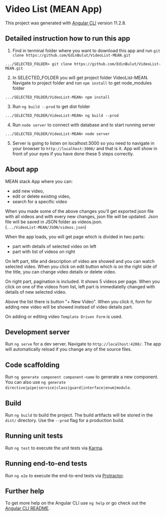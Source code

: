 # Video List (MEAN App)

This project was generated with [Angular CLI](https://github.com/angular/angular-cli) version 11.2.8.

## Detailed instruction how to run this app

1. Find in terminal folder where you want to download this app and
run `git clone https://github.com/EdinBulut/VideoList-MEAN.git`

`.../SELECTED_FOLDER> git clone https://github.com/EdinBulut/VideoList-MEAN.git`


2. In SELECTED_FOLDER you will get project folder VideoList-MEAN. Navigate to project folder and
run `npm install` to get node_modules folder

`.../SELECTED_FOLDER/VideoList-MEAN> npm install`


3. Run `ng build --prod` to get dist folder

`.../SELECTED_FOLDER/VideoList-MEAN> ng build --prod`


4. Run `node server` to connect with database and to start running server

`.../SELECTED_FOLDER/VideoList-MEAN> node server`


5. Server is going to listen on localhost:3000 so you need to navigate in your browser to `http://localhost:3000/` and that is it.
App will show in front of your eyes if you have done these 5 steps correctly.




## About app

MEAN stack App where you can:
 - add new video, 
 - edit or delete existing video,
 - search for a specific video

When you made some of the above changes you'll get exported json file with all videos and with every new changes, json file will be updated.
Json file will be saved in JSON folder as videos.json.   
(`.../VideoList-MEAN/JSON/videos.json`)

When the app loads, you will get page which is divided in two parts:
  - part with details of selected video on left
  - part with list of videos on right

On left part, title and description of video are showed and you can watch selected video.
When you click on edit button which is on the right side of the title, you can change video details or delete video.

On right part, pagination is included. It shows 5 videos per page.
When you click on one of the videos from list, left part is immediatelly changed with details of new selected video.

Above the list there is button "+ New Video".
When you click it, form for adding new video will be showed instead of video details part.

On adding or editing video `Template Driven Form` is used.










## Development server

Run `ng serve` for a dev server. Navigate to `http://localhost:4200/`. The app will automatically reload if you change any of the source files.

## Code scaffolding

Run `ng generate component component-name` to generate a new component. You can also use `ng generate directive|pipe|service|class|guard|interface|enum|module`.

## Build

Run `ng build` to build the project. The build artifacts will be stored in the `dist/` directory. Use the `--prod` flag for a production build.

## Running unit tests

Run `ng test` to execute the unit tests via [Karma](https://karma-runner.github.io).

## Running end-to-end tests

Run `ng e2e` to execute the end-to-end tests via [Protractor](http://www.protractortest.org/).

## Further help

To get more help on the Angular CLI use `ng help` or go check out the [Angular CLI README](https://github.com/angular/angular-cli/blob/master/README.md).

